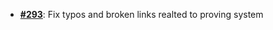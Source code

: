   -  [**#293**](https://github.com/anoma/nspec/pull/293): Fix typos and broken links realted to proving system
